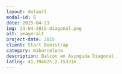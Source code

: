 ```yaml
---
layout: default
modal-id: 6
date: 2015-04-23
img: 23-04-2015-diagonal.png
alt: image-alt
project-date: 2015
client: Start Bootstrap
category: mibarcelona
description: Balcon en Avinguda Diagonal.
latlng: 41.394825,2.153316
---
```

